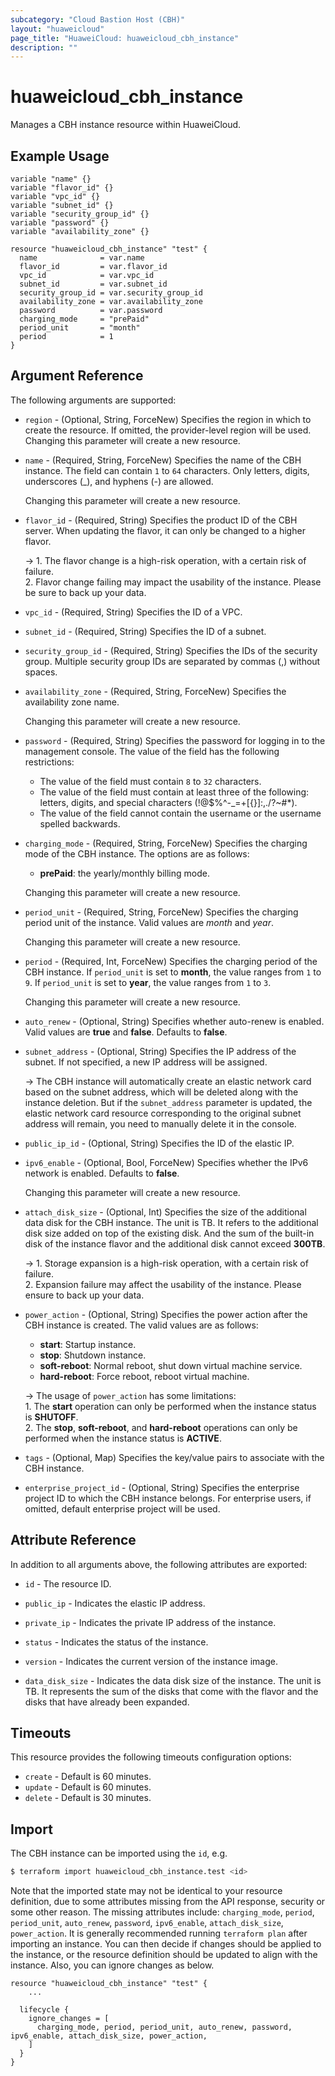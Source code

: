 ```yaml
---
subcategory: "Cloud Bastion Host (CBH)"
layout: "huaweicloud"
page_title: "HuaweiCloud: huaweicloud_cbh_instance"
description: ""
---
```


# huaweicloud_cbh_instance

Manages a CBH instance resource within HuaweiCloud.

## Example Usage

```hcl
variable "name" {}
variable "flavor_id" {}
variable "vpc_id" {}
variable "subnet_id" {}
variable "security_group_id" {}
variable "password" {}
variable "availability_zone" {}

resource "huaweicloud_cbh_instance" "test" {
  name              = var.name
  flavor_id         = var.flavor_id
  vpc_id            = var.vpc_id
  subnet_id         = var.subnet_id
  security_group_id = var.security_group_id
  availability_zone = var.availability_zone
  password          = var.password
  charging_mode     = "prePaid"
  period_unit       = "month"
  period            = 1
}
```

## Argument Reference

The following arguments are supported:

* `region` - (Optional, String, ForceNew) Specifies the region in which to create the resource.
  If omitted, the provider-level region will be used. Changing this parameter will create a new resource.

* `name` - (Required, String, ForceNew) Specifies the name of the CBH instance. The field can contain `1` to `64` characters.
  Only letters, digits, underscores (_), and hyphens (-) are allowed.

  Changing this parameter will create a new resource.

* `flavor_id` - (Required, String) Specifies the product ID of the CBH server. When updating the flavor, it can only be
  changed to a higher flavor.

  -> 1. The flavor change is a high-risk operation, with a certain risk of failure.
  <br/>2. Flavor change failing may impact the usability of the instance. Please be sure to back up your data.

* `vpc_id` - (Required, String) Specifies the ID of a VPC.

* `subnet_id` - (Required, String) Specifies the ID of a subnet.

* `security_group_id` - (Required, String) Specifies the IDs of the security group. Multiple security group IDs are
  separated by commas (,) without spaces.

* `availability_zone` - (Required, String, ForceNew) Specifies the availability zone name.

  Changing this parameter will create a new resource.

* `password` - (Required, String) Specifies the password for logging in to the management console. The value of the field
  has the following restrictions:
  + The value of the field must contain `8` to `32` characters.
  + The value of the field must contain at least three of the following: letters, digits, and special characters
    (!@$%^-_=+[{}]:,./?~#*).
  + The value of the field cannot contain the username or the username spelled backwards.

* `charging_mode` - (Required, String, ForceNew) Specifies the charging mode of the CBH instance.
  The options are as follows:
  + **prePaid**: the yearly/monthly billing mode.

  Changing this parameter will create a new resource.

* `period_unit` - (Required, String, ForceNew) Specifies the charging period unit of the instance.
  Valid values are *month* and *year*.

  Changing this parameter will create a new resource.

* `period` - (Required, Int, ForceNew) Specifies the charging period of the CBH instance.
  If `period_unit` is set to **month**, the value ranges from `1` to `9`.
  If `period_unit` is set to **year**, the value ranges from `1` to `3`.

  Changing this parameter will create a new resource.

* `auto_renew` - (Optional, String) Specifies whether auto-renew is enabled.
  Valid values are **true** and **false**. Defaults to **false**.

* `subnet_address` - (Optional, String) Specifies the IP address of the subnet.
  If not specified, a new IP address will be assigned.

  -> The CBH instance will automatically create an elastic network card based on the subnet address, which will be
  deleted along with the instance deletion. But if the `subnet_address` parameter is updated, the elastic network card
  resource corresponding to the original subnet address will remain, you need to manually delete it in the console.

* `public_ip_id` - (Optional, String) Specifies the ID of the elastic IP.

* `ipv6_enable` - (Optional, Bool, ForceNew) Specifies whether the IPv6 network is enabled. Defaults to **false**.

  Changing this parameter will create a new resource.

* `attach_disk_size` - (Optional, Int) Specifies the size of the additional data disk for the CBH instance.
  The unit is TB. It refers to the additional disk size added on top of the existing disk. And the sum of the built-in
  disk of the instance flavor and the additional disk cannot exceed **300TB**.

  -> 1. Storage expansion is a high-risk operation, with a certain risk of failure.
  <br/>2. Expansion failure may affect the usability of the instance. Please ensure to back up your data.

* `power_action` - (Optional, String) Specifies the power action after the CBH instance is created.
  The valid values are as follows:
  + **start**: Startup instance.
  + **stop**: Shutdown instance.
  + **soft-reboot**: Normal reboot, shut down virtual machine service.
  + **hard-reboot**: Force reboot, reboot virtual machine.

  -> The usage of `power_action` has some limitations:
    <br/>1. The **start** operation can only be performed when the instance status is **SHUTOFF**.
    <br/>2. The **stop**, **soft-reboot**, and **hard-reboot** operations can only be performed when the instance status
    is **ACTIVE**.

* `tags` - (Optional, Map) Specifies the key/value pairs to associate with the CBH instance.

* `enterprise_project_id` - (Optional, String) Specifies the enterprise project ID to which the CBH instance
  belongs. For enterprise users, if omitted, default enterprise project will be used.

## Attribute Reference

In addition to all arguments above, the following attributes are exported:

* `id` - The resource ID.

* `public_ip` - Indicates the elastic IP address.

* `private_ip` - Indicates the private IP address of the instance.

* `status` - Indicates the status of the instance.

* `version` - Indicates the current version of the instance image.

* `data_disk_size` - Indicates the data disk size of the instance. The unit is TB. It represents the sum of the disks
  that come with the flavor and the disks that have already been expanded.

## Timeouts

This resource provides the following timeouts configuration options:

* `create` - Default is 60 minutes.
* `update` - Default is 60 minutes.
* `delete` - Default is 30 minutes.

## Import

The CBH instance can be imported using the `id`, e.g.

```bash
$ terraform import huaweicloud_cbh_instance.test <id>
```

Note that the imported state may not be identical to your resource definition, due to some attributes missing from the
API response, security or some other reason. The missing attributes include: `charging_mode`, `period`, `period_unit`,
`auto_renew`, `password`, `ipv6_enable`, `attach_disk_size`, `power_action`.
It is generally recommended running `terraform plan` after importing an instance.
You can then decide if changes should be applied to the instance, or the resource definition should be updated
to align with the instance. Also, you can ignore changes as below.

```hcl
resource "huaweicloud_cbh_instance" "test" {
    ...

  lifecycle {
    ignore_changes = [
      charging_mode, period, period_unit, auto_renew, password, ipv6_enable, attach_disk_size, power_action,
    ]
  }
}
```
